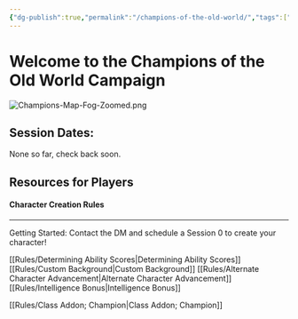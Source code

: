 ```yaml
---
{"dg-publish":true,"permalink":"/champions-of-the-old-world/","tags":["gardenEntry"]}
---
```




# Welcome to the Champions of the Old World Campaign

![Champions-Map-Fog-Zoomed.png](/img/user/z_Assets/Champions-Map-Fog-Zoomed.png)




## Session Dates:
None so far, check back soon.

## Resources for Players

#### Character Creation Rules
___
Getting Started: Contact the DM and schedule a Session 0 to create your character!

[[Rules/Determining Ability Scores\|Determining Ability Scores]]
[[Rules/Custom Background\|Custom Background]]
[[Rules/Alternate Character Advancement\|Alternate Character Advancement]]
[[Rules/Intelligence Bonus\|Intelligence Bonus]]

[[Rules/Class Addon; Champion\|Class Addon; Champion]]